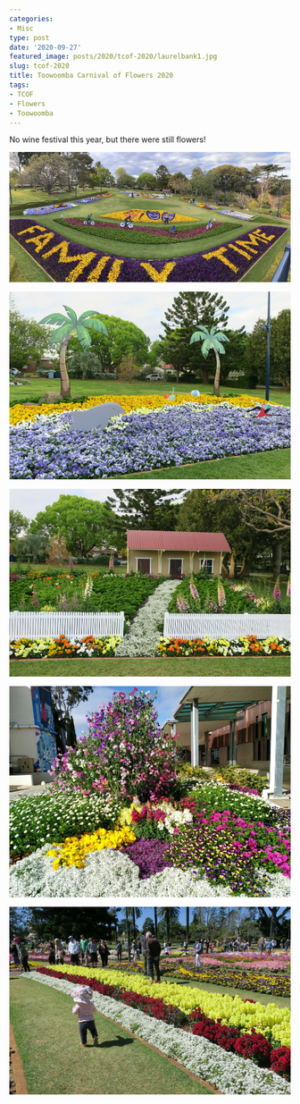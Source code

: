 ```yaml
---
categories:
- Misc
type: post
date: '2020-09-27'
featured_image: posts/2020/tcof-2020/laurelbank1.jpg
slug: tcof-2020
title: Toowoomba Carnival of Flowers 2020
tags:
- TCOF
- Flowers
- Toowoomba
---
```


No wine festival this year, but there were still flowers!

![](laurelbank1.jpg)

![](laurelbank2.jpg)

![](laurelbank3.jpg)

!["City Library"](library.jpg)

!["Queens Park"](qp1.jpg)
